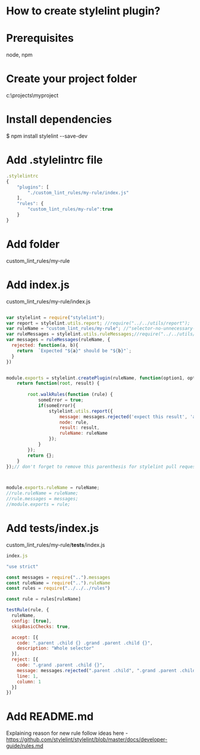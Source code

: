 # How to create stylelint plugin?

# Prerequisites
node, npm

# Create your project folder
c:\projects\myproject

# Install dependencies
$ npm install stylelint --save-dev

# Add .stylelintrc file 


```javascript
.stylelintrc
{
    "plugins": [        
        "./custom_lint_rules/my-rule/index.js"
    ],
    "rules": {
        "custom_lint_rules/my-rule":true
    }
}
```

# Add folder
custom_lint_rules/my-rule

# Add index.js
custom_lint_rules/my-rule/index.js
```javascript

var stylelint = require("stylelint");
var report = stylelint.utils.report; //require("../../utils/report");
var ruleName = "custom_lint_rules/my-rule"; //"selector-no-unnecessary-nesting";
var ruleMessages = stylelint.utils.ruleMessages;//require("../../utils/ruleMessages") 
var messages = ruleMessages(ruleName, {
  rejected: function(a, b){
    return  `Expected "${a}" should be "${b}"`;
  }
})


module.exports = stylelint.createPlugin(ruleName, function(option1, option2) { 
    return function(root, result) {             
        
        root.walkRules(function (rule) {            
            someError = true;
            if(someError){                
                stylelint.utils.report({
                    message: messages.rejected('expect this result', 'actual'),
                    node: rule,
                    result: result,
                    ruleName: ruleName
                });
            }
        });
        return {};
    }
});// don't forget to remove this parenthesis for stylelint pull request 



module.exports.ruleName = ruleName;
//rule.ruleName = ruleName;
//rule.messages = messages;
//module.exports = rule;
```

# Add __tests__/index.js
custom_lint_rules/my-rule/__tests__/index.js
```javascript
index.js

"use strict"

const messages = require("..").messages
const ruleName = require("..").ruleName
const rules = require("../../../rules")

const rule = rules[ruleName]

testRule(rule, {
  ruleName,
  config: [true],
  skipBasicChecks: true,

  accept: [{
    code: ".parent .child {} .grand .parent .child {}",
    description: "Whole selector"
  }],
  reject: [{
    code: ".grand .parent .child {}",
    message: messages.rejected(".parent .child", ".grand .parent .child"),
    line: 1,
    column: 1
  }]
})
```

# Add README.md
Explaining reason for new rule
follow ideas here - 
https://github.com/stylelint/stylelint/blob/master/docs/developer-guide/rules.md








